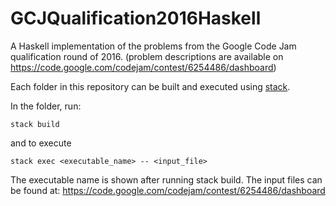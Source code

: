 # GCJQualification2016Haskell
A Haskell implementation of the problems from the Google Code Jam qualification round of 2016.
(problem descriptions are available on https://code.google.com/codejam/contest/6254486/dashboard)

Each folder in this repository can be built and executed using [stack](https://docs.haskellstack.org/en/stable/README/).

In the folder, run:
```
stack build
```
and to execute
```
stack exec <executable_name> -- <input_file>
```

The executable name is shown after running stack build. 
The input files can be found at: https://code.google.com/codejam/contest/6254486/dashboard
